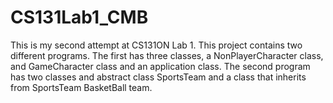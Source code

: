 # CS131Lab1_CMB
This is my second attempt at CS131ON Lab 1. This project contains two different programs. The first has three classes, a NonPlayerCharacter class, and GameCharacter class and an application class. The second program has two classes and abstract class SportsTeam and a class that inherits from SportsTeam BasketBall team. 